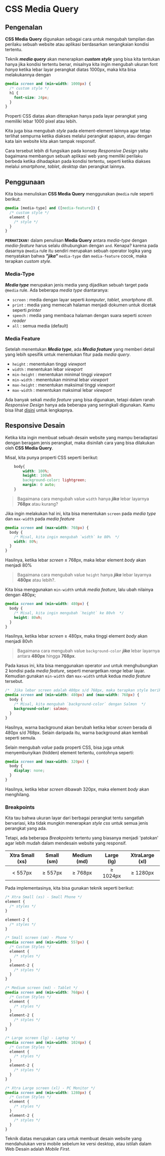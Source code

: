 # CSS Media Query

## Pengenalan

**CSS Media Query** digunakan sebagai cara untuk mengubah tampilan dan perilaku sebuah website atau aplikasi berdasarkan serangkaian kondisi tertentu.

Teknik **_media query_** akan menerapkan **_custom style_** yang bisa kita tentukan hanya jika kondisi tertentu benar, misalnya kita ingin mengubah ukuran font _hanya_ ketika lebar layar perangkat diatas 1000px, maka kita bisa melakukannya dengan

```css
@media screen and (min-width: 1000px) {
  /* custom style */
  h1 {
    font-size: 24px;
  }
}
```

Properti CSS diatas akan diterapkan hanya pada layar perangkat yang memiliki lebar 1000 pixel atau lebih.

Kita juga bisa mengubah _style_ pada element-element lainnya agar tetap terlihat sempurna ketika diakses melalui perangkat apapun, atau dengan kata lain website kita akan tampak responsif.

Cara tersebut lebih di fungsikan pada konsep _Responsive Design_ yaitu bagaimana membangun sebuah aplikasi web yang memiliki perilaku berbeda ketika dihadapkan pada kondisi tertentu, seperti ketika diakses melalui _smartphone_, _tablet_, _desktop_ dan perangkat lainnya.

## Penggunaan

Kita bisa menuliskan **CSS Media Query** menggunakan `@media` rule seperti berikut:

```css
@media [media-type] and ([media-feature]) {
  /* custom style */
  element {
    /* style */
  }
}
```

**`PERHATIKAN!`** dalam penulisan **Media Query** antara _media-type_ dengan _media-feature_ harus selalu dihubungkan dengan `and`.
Kenapa? karena pada dasarnya `@media` rule itu sendiri merupakan sebuah operator logika yang menyatakan bahwa **_"jika"_** `media-type` dan `media-feature` cocok, maka terapkan _custom style_.

### Media-Type

**_Media type_** merupakan jenis media yang dijadikan sebuah target pada `@media` rule.
Ada beberapa _media type_ diantaranya:

- `screen` : media dengan layar seperti _komputer_, _tablet_, _smartphone_ dll.
- `print` : media yang memecah halaman menjadi dokumen untuk dicetak seperti _printer_
- `speech` : media yang membaca halaman dengan suara seperti _screen reader_
- `all` : semua media (default)

### Media Feature

Setelah menentukan **_Media type_**, ada **_Media feature_** yang memberi detail yang lebih spesifik untuk menentukan fitur pada _media query_.

- `height` : menentukan tinggi _viewport_
- `width` : menentukan lebar _viewport_
- `min-height` : menentukan minimal tinggi _viewport_
- `min-width` : menentukan minimal lebar _viewport_
- `max-height` : menentukan maksimal tinggi _viewport_
- `max-width` : menentukan maksimal lebar _viewport_

Ada banyak sekali _media feature_ yang bisa digunakan, tetapi dalam ranah _Responsive Design_ hanya ada beberapa yang seringkali digunakan.
Kamu bisa lihat [disini](https://www.w3schools.com/cssref/css3_pr_mediaquery.asp) untuk lengkapnya.

## Responsive Desain

Ketika kita ingin membuat sebuah desain website yang mampu beradaptasi dengan beragam jenis perangkat, maka disinilah cara yang bisa dilakukan oleh **CSS Media Query**.

Misal, kita punya properti CSS seperti berikut:

```css
    body{
        width: 100%;
        height: 100vh
        background-color: lightgreen;
        margin: 0 auto;
    }
```

> Bagaimana cara mengubah value `width` hanya **_jika_** lebar layarnya **768px** atau kurang?

Jika ingin melakukan hal ini, kita bisa menentukan `screen` pada _media type_ dan `max-width` pada _media feature_

```css
@media screen and (max-width: 768px) {
  body {
    /* Misal, kita ingin mengubah `width` ke 80%  */
    width: 80%;
  }
}
```

Hasilnya, ketika lebar _screen_ &le; 768px, maka lebar element _body_ akan menjadi 80%

> Bagaimana cara mengubah value `height` hanya **_jika_** lebar layarnya **480px** atau lebih?.

Kita bisa menggunakan `min-width` untuk _media feature_, lalu ubah nilainya dengan 480px;

```css
@media screen and (min-width: 480px) {
  body {
    /* Misal, kita ingin mengubah `height` ke 80vh  */
    height: 80vh;
  }
}
```

Hasilnya, ketika lebar _screen_ &ge; 480px, maka tinggi element _body_ akan menjadi 80vh

> Bagaimana cara mengubah value `background-color` **_jika_** lebar layarnya antara **480px** hingga **768px**.

Pada kasus ini, kita bisa menggunakan operator `and` untuk menghubungkan 2 kondisi pada _media feature_, seperti menargetkan _range_ lebar layar. Kemudian gunakan `min-width` dan `max-width` untuk kedua _media feature_ tersebut.

```css
/*  Jika lebar screen adalah 480px s/d 768px, maka terapkan style berikut */
@media screen and (min-width: 480px) and (max-width: 768px) {
  body {
    /* Misal, kita mengubah `background-color` dengan Salmon  */
    background-color: salmon;
  }
}
```

Hasilnya, warna background akan berubah ketika lebar _screen_ berada di 480px s/d 768px. Selain daripada itu, warna background akan kembali seperti semula.

Selain mengubah _value_ pada properti CSS, bisa juga untuk menyembunyikan (hidden) element tertentu, contohnya seperti:

```css
@media screen and (max-width: 320px) {
  body {
    display: none;
  }
}
```

Hasilnya, ketika lebar _screen_ dibawah 320px, maka element _body_ akan menghilang.

### Breakpoints

Kita tau bahwa ukuran layar dari berbagai perangkat tentu sangatlah bervariasi, kita tidak mungkin menerapkan _style css_ untuk semua jenis perangkat yang ada.

Tetapi, ada beberapa _Breakpoints_ tertentu yang biasanya menjadi 'patokan' agar lebih mudah dalam mendesain website yang responsif.

| Xtra Small (xs) | Small (sm) | Medium (md) | Large (lg)  | XtraLarge (xl) |
| :-------------: | :--------: | :---------: | :---------: | :------------: |
|   &lt; 557px    | &ge; 557px | &ge; 768px  | &ge; 1024px |  &ge; 1280px   |

Pada implementasinya, kita bisa gunakan teknik seperti berikut:

```css
/* Xtra Small (xs) - Small Phone */
element {
  /* styles */
}

element-2 {
  /* styles */
}

/* Small screen (sm) - Phone */
@media screen and (min-width: 557px) {
  /* Custom Styles */
  element {
    /* styles */
  }
  element-2 {
    /* styles */
  }
}

/* Medium screen (md) - Tablet */
@media screen and (min-width: 768px) {
  /* Custom Styles */
  element {
    /* styles */
  }
  element-2 {
    /* styles */
  }
}

/* Large screen (lg) - Laptop */
@media screen and (min-width: 1024px) {
  /* Custom Styles */
  element {
    /* styles */
  }
  element-2 {
    /* styles */
  }
}

/* Xtra Large screen (xl) - PC Monitor */
@media screen and (min-width: 1280px) {
  /* Custom Styles */
  element {
    /* styles */
  }
  element-2 {
    /* styles */
  }
}
```

Teknik diatas merupakan cara untuk membuat desain website yang mendahulukan versi mobile sebelum ke versi desktop, atau istilah dalam Web Desain adalah _Mobile First_.
